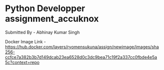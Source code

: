 # Python Developper assignment_accuknox

Submitted By - Abhinay Kumar Singh

Docker Image Link -
https://hub.docker.com/layers/ryomensukuna/assign/newimage/images/sha256-ccfce7a382b3b7d149dcab23ea6528d0c3dc9bea71c19f2a337cc0fbde4e5a5c?context=repo
